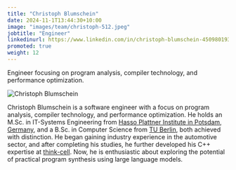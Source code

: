 ```yaml
---
title: "Christoph Blumschein"
date: 2024-11-1T13:44:30+10:00
image: "images/team/christoph-512.jpeg"
jobtitle: "Engineer"
linkedinurl: https://www.linkedin.com/in/christoph-blumschein-450980193/
promoted: true
weight: 12
---
```


Engineer focusing on program analysis, compiler technology, and performance optimization.

<img src="/images/team/christoph-512.jpeg" alt="Christoph Blumschein" class="img-fluid rounded-circle" style="max-width: 200px;">

Christoph Blumschein is a software engineer with a focus on program analysis, compiler technology, and performance optimization. He holds an M.Sc. in IT-Systems Engineering from <a href="https://hpi.de/en/">Hasso Plattner Institute in Potsdam, Germany</a>, and a B.Sc. in Computer Science from <a href="https://www.tu.berlin/en/">TU Berlin</a>, both achieved with distinction.
He began gaining industry experience in the automotive sector, and after completing his studies, he further developed his C++ expertise at <a href="https://www.think-cell.com/en">think-cell</a>. Now, he is enthusiastic about exploring the potential of practical program synthesis using large language models.
